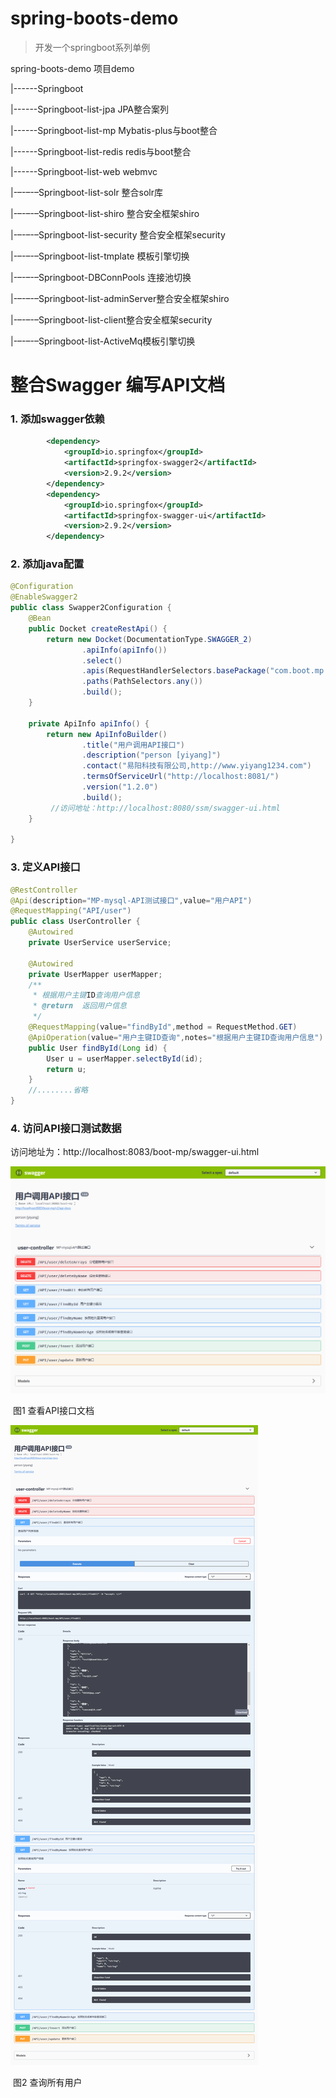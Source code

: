 # spring-boots-demo
> 开发一个springboot系列单例

spring-boots-demo  项目demo

   |------Springboot

   |------Springboot-list-jpa   JPA整合案列

   |------Springboot-list-mp   Mybatis-plus与boot整合

   |------Springboot-list-redis   redis与boot整合

   |------Springboot-list-web     webmvc

   |-–-–-–Springboot-list-solr   整合solr库

   |-–-–-–Springboot-list-shiro   整合安全框架shiro

   |-–-–-–Springboot-list-security   整合安全框架security   

   |-–-–-–Springboot-list-tmplate     模板引擎切换

   |-–-–-–Springboot-DBConnPools  连接池切换

   |-–-–-–Springboot-list-adminServer整合安全框架shiro

   |-–-–-–Springboot-list-client整合安全框架security   

   |-–-–-–Springboot-list-ActiveMq模板引擎切换




# 整合Swagger 编写API文档

### 1. 添加swagger依赖

```xml
		<dependency>
			<groupId>io.springfox</groupId>
			<artifactId>springfox-swagger2</artifactId>
			<version>2.9.2</version>
		</dependency>
		<dependency>
			<groupId>io.springfox</groupId>
			<artifactId>springfox-swagger-ui</artifactId>
			<version>2.9.2</version>
		</dependency>
```



### 2. 添加java配置

```java
@Configuration
@EnableSwagger2
public class Swapper2Configuration {
	@Bean
    public Docket createRestApi() {
        return new Docket(DocumentationType.SWAGGER_2)
                .apiInfo(apiInfo())
                .select()
                .apis(RequestHandlerSelectors.basePackage("com.boot.mp.controller"))
                .paths(PathSelectors.any())
                .build();
    }
 
    private ApiInfo apiInfo() {
        return new ApiInfoBuilder()
                .title("用户调用API接口")
                .description("person [yiyang]")
                .contact("易阳科技有限公司,http://www.yiyang1234.com")
                .termsOfServiceUrl("http://localhost:8081/")
                .version("1.2.0")
                .build();
         //访问地址：http://localhost:8080/ssm/swagger-ui.html       
    }
	
}
```

### 3. 定义API接口

```java
@RestController
@Api(description="MP-mysql-API测试接口",value="用户API")
@RequestMapping("API/user")
public class UserController {
	@Autowired
	private UserService userService;
	
	@Autowired
    private UserMapper userMapper;
	/**
     * 根据用户主键ID查询用户信息
     * @return  返回用户信息
     */
	@RequestMapping(value="findById",method = RequestMethod.GET)
	@ApiOperation(value="用户主键ID查询",notes="根据用户主键ID查询用户信息")
	public User findById(Long id) {
		User u = userMapper.selectById(id);
		return u;
	}
    //........省略
}
```



### 4. 访问API接口测试数据

访问地址为：http://localhost:8083/boot-mp/swagger-ui.html

![查看API](./images/p11.png)

​							                            图1 查看API接口文档

![查询](./images/p22.png)

​									          图2 查询所有用户

[^注意]:在这里每一个案列都整合了Swagger2都提供了项目API接口文档，其访问地址为：http://ip:port/boot-mp/swagger-ui.html页面，访问其他的demo案列将boot-mp替换成jpa,redis.web,或者修改application.properties/yml属性文件。

[^注意2]:以上每一个案列都提供了参考博文共大家学习，我也只是参考其他博主的。


[^上次更新]: 2019-08-016

